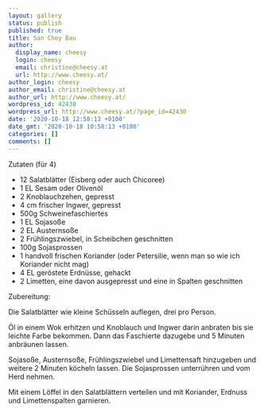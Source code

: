 ```yaml
---
layout: gallery
status: publish
published: true
title: San Choy Bau
author:
  display_name: cheesy
  login: cheesy
  email: christine@cheesy.at
  url: http://www.cheesy.at/
author_login: cheesy
author_email: christine@cheesy.at
author_url: http://www.cheesy.at/
wordpress_id: 42430
wordpress_url: http://www.cheesy.at/?page_id=42430
date: '2020-10-18 12:58:13 +0100'
date_gmt: '2020-10-18 10:58:13 +0100'
categories: []
comments: []
---
```

<!-- wp:paragraph -->
Zutaten (für 4)
<!-- /wp:paragraph -->
<!-- wp:list -->
- 12 Salatblätter (Eisberg oder auch Chicoree)
- 1 EL Sesam oder Olivenöl
- 2 Knoblauchzehen, gepresst
- 4 cm frischer Ingwer, gepresst
- 500g Schweinefaschiertes
- 1 EL Sojasoße
- 2 EL Austernsoße
- 2 Frühlingszwiebel, in Scheibchen geschnitten
- 100g Sojasprossen
- 1 handvoll frischen Koriander (oder Petersilie, wenn man so wie ich Koriander nicht mag)
- 4 EL geröstete Erdnüsse, gehackt
- 2 Limetten, eine davon ausgepresst und eine in Spalten geschnitten
<!-- /wp:list -->
<!-- wp:paragraph -->
Zubereitung:
<!-- /wp:paragraph -->
<!-- wp:paragraph -->
Die Salatblätter wie kleine Schüsseln auflegen, drei pro Person.
<!-- /wp:paragraph -->
<!-- wp:paragraph -->
Öl in einem Wok erhitzen und Knoblauch und Ingwer darin anbraten bis sie leichte Farbe bekommen. Dann das Faschierte dazugebe und 5 Minuten anbräunen lassen.
<!-- /wp:paragraph -->
<!-- wp:paragraph -->
Sojasoße, Austernsoße, Frühlingszwiebel und Limettensaft hinzugeben und weitere 2 Minuten köcheln lassen. Die Sojasprossen unterrühren und vom Herd nehmen.
<!-- /wp:paragraph -->
<!-- wp:paragraph -->
Mit einem Löffel in den Salatblättern verteilen und mit Koriander, Erdnuss und Limettenspalten garnieren.
<!-- /wp:paragraph -->
<!-- wp:image {"id":42431} -->
<figure class="wp-block-image"><img src="{% link /wp-content/uploads/San-Choy-Bau-1.jpg %}" alt="" class="wp-image-42431"></figure>
<!-- /wp:image -->
